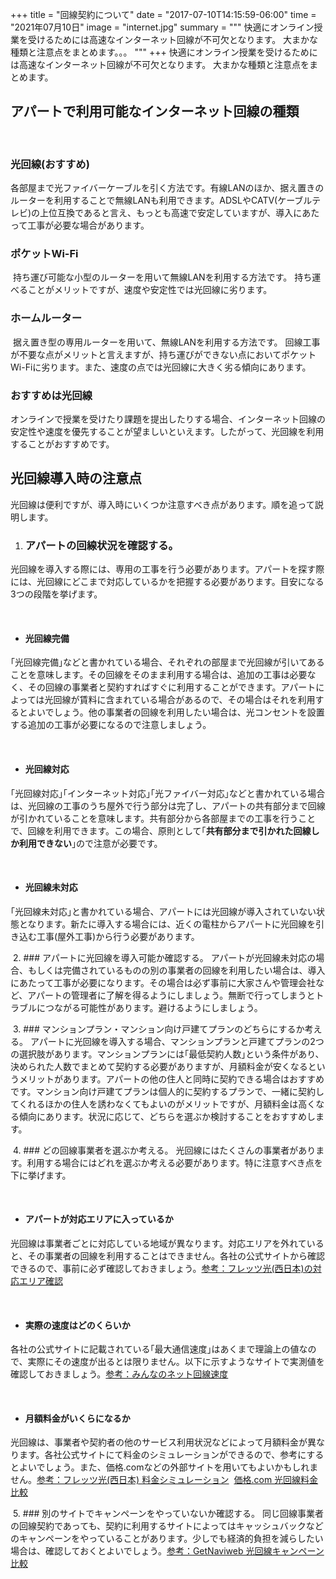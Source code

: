 +++
title = "回線契約について"
date = "2017-07-10T14:15:59-06:00"
time = "2021年07月10日"
image = "internet.jpg"
summary = """
快適にオンライン授業を受けるためには高速なインターネット回線が不可欠となります。
大まかな種類と注意点をまとめます。。。
"""
+++
​
快適にオンライン授業を受けるためには高速なインターネット回線が不可欠となります。
大まかな種類と注意点をまとめます。
​
​
## アパートで利用可能なインターネット回線の種類
​
### 光回線(おすすめ)
​
各部屋まで光ファイバーケーブルを引く方法です。有線LANのほか、据え置きのルーターを利用することで無線LANも利用できます。
​
ADSLやCATV(ケーブルテレビ)の上位互換であると言え、もっとも高速で安定していますが、導入にあたって工事が必要な場合があります。
​
​
​
### ポケットWi-Fi
​
持ち運び可能な小型のルーターを用いて無線LANを利用する方法です。
​
持ち運べることがメリットですが、速度や安定性では光回線に劣ります。
​
​
​
### ホームルーター
​
据え置き型の専用ルーターを用いて、無線LANを利用する方法です。
​
回線工事が不要な点がメリットと言えますが、持ち運びができない点においてポケットWi-Fiに劣ります。また、速度の点では光回線に大きく劣る傾向にあります。
​
### おすすめは光回線
​
オンラインで授業を受けたり課題を提出したりする場合、インターネット回線の安定性や速度を優先することが望ましいといえます。したがって、光回線を利用することがおすすめです。
​
​
​
## 光回線導入時の注意点
​
光回線は便利ですが、導入時にいくつか注意すべき点があります。順を追って説明します。
​
1. ### アパートの回線状況を確認する。
​
   光回線を導入する際には、専用の工事を行う必要があります。アパートを探す際には、光回線にどこまで対応しているかを把握する必要があります。目安になる3つの段階を挙げます。
​
   
​
   - #### 光回線完備
​
     ｢光回線完備｣などと書かれている場合、それぞれの部屋まで光回線が引いてあることを意味します。その回線をそのまま利用する場合は、追加の工事は必要なく、その回線の事業者と契約すればすぐに利用することができます。アパートによっては光回線が賃料に含まれている場合があるので、その場合はそれを利用するとよいでしょう。他の事業者の回線を利用したい場合は、光コンセントを設置する追加の工事が必要になるので注意しましょう。
​
     
​
   - #### 光回線対応
​
     ｢光回線対応｣｢インターネット対応｣｢光ファイバー対応｣などと書かれている場合は、光回線の工事のうち屋外で行う部分は完了し、アパートの共有部分まで回線が引かれていることを意味します。共有部分から各部屋までの工事を行うことで、回線を利用できます。
​
     この場合、原則として｢**共有部分まで引かれた回線しか利用できない**｣ので注意が必要です。
​
     
​
   - #### 光回線未対応
​
     ｢光回線未対応｣と書かれている場合、アパートには光回線が導入されていない状態となります。新たに導入する場合には、近くの電柱からアパートに光回線を引き込む工事(屋外工事)から行う必要があります。
​
     
​
2. ### アパートに光回線を導入可能か確認する。
​
   アパートが光回線未対応の場合、もしくは完備されているものの別の事業者の回線を利用したい場合は、導入にあたって工事が必要になります。その場合は必ず事前に大家さんや管理会社など、アパートの管理者に了解を得るようにしましょう。無断で行ってしまうとトラブルにつながる可能性があります。避けるようにしましょう。
​
   
​
3. ### マンションプラン・マンション向け戸建てプランのどちらにするか考える。
​
   アパートに光回線を導入する場合、マンションプランと戸建てプランの2つの選択肢があります。
​
   マンションプランには｢最低契約人数｣という条件があり、決められた人数でまとめて契約する必要がありますが、月額料金が安くなるというメリットがあります。アパートの他の住人と同時に契約できる場合はおすすめです。
​
   マンション向け戸建てプランは個人的に契約するプランで、一緒に契約してくれるほかの住人を誘わなくてもよいのがメリットですが、月額料金は高くなる傾向にあります。
​
   状況に応じて、どちらを選ぶか検討することをおすすめします。
​
    
​
4. ### どの回線事業者を選ぶか考える。
​
   光回線にはたくさんの事業者があります。利用する場合にはどれを選ぶか考える必要があります。特に注意すべき点を下に挙げます。
​
   
​
   - #### アパートが対応エリアに入っているか
​
     光回線は事業者ごとに対応している地域が異なります。対応エリアを外れていると、その事業者の回線を利用することはできません。各社の公式サイトから確認できるので、事前に必ず確認しておきましょう。
​
     [参考：フレッツ光(西日本)の対応エリア確認](https://webcgi-west.jp/app/alxxnx/cao/SelectForm?__kzi=2a05f9d7-f4e6-b61d-b058-31aaf696b3e4&__kzt=1624518829942&__kzd=.flets-w.com&__kzn=f1b352d8cd32.1.3)
​
     
​
   - #### 実際の速度はどのくらいか
​
     各社の公式サイトに記載されている｢最大通信速度｣はあくまで理論上の値なので、実際にその速度が出るとは限りません。以下に示すようなサイトで実測値を確認しておきましょう。
​
     [参考：みんなのネット回線速度](https://minsoku.net/speeds/optical/rankings)
​
     
​
   - #### 月額料金がいくらになるか
​
     光回線は、事業者や契約者の他のサービス利用状況などによって月額料金が異なります。各社公式サイトにて料金のシミュレーションができるので、参考にするとよいでしょう。また、価格.comなどの外部サイトを用いてもよいかもしれません。
​
     [参考：フレッツ光(西日本) 料金シミュレーション](https://flets-w.com/new/simulation/)
​
     [価格.com 光回線料金比較](https://kakaku.com/bb/hikari/)
​
     
​
5. ### 別のサイトでキャンペーンをやっていないか確認する。
​
   同じ回線事業者の回線契約であっても、契約に利用するサイトによってはキャッシュバックなどのキャンペーンをやっていることがあります。少しでも経済的負担を減らしたい場合は、確認しておくとよいでしょう。
​
   [参考：GetNaviweb 光回線キャンペーン比較](https://getnavi.jp/digital/497544/)
​